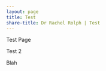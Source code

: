 ```yaml
---
layout: page
title: Test
share-title: Dr Rachel Rolph | Test
---
```


<script src="https://www.google.com/recaptcha/api.js" async defer></script>
<script>enableSubmitContact = function(){ document.getElementById("submit_contact").disabled = false; }</script>

Test Page


Test 2


Blah
